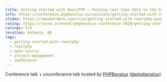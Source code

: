 ```yaml
---
title: Getting started with ReactPHP – Pushing real-time data to the browser + Open-Source Project Management 101
info: https://conference.phpbenelux.eu/sessions/getting-started-with-reactphp-pushing-real-time-data-to-the-browser/
slides: https://speakerdeck.com/clue/getting-started-with-reactphp-pushing-real-time-data-to-the-browser-phpbenelux20
rating: https://joind.in/event/phpbenelux-conference-2020/getting-started-with-reactphp---pushing-real-time-data-to-the-browser
ratings: 5/5
location: Antwerp, BE
tags:
  - getting-started-with-reactphp
  - reactphp
  - open-source
  - project-management
  - conference
---
```

Conference talk + unconferance talk hosted by [PHPBenelux](https://conference.phpbenelux.eu/) ([@phpbenelux](https://twitter.com/phpbenelux))
